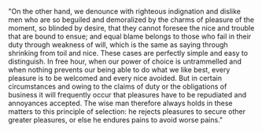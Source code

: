 "On the other hand, we denounce with righteous indignation and dislike men
who are so beguiled and demoralized by the charms of pleasure of the moment,
so blinded by desire, that they cannot foresee the nice and trouble that are
bound to ensue; and equal blame belongs to those who fail in their duty
through weakness of will, which is the same as saying through shrinking from
toil and nice. These cases are perfectly simple and easy to distinguish. In 
free hour, when our power of choice is untrammelled and when nothing
prevents our being able to do what we like best, every pleasure is to be 
welcomed and every nice avoided. But in certain circumstances and owing to 
the claims of duty or the obligations of business it will frequently occur 
that pleasures have to be repudiated and annoyances accepted. The wise man 
therefore always holds in these matters to this principle of selection: he 
rejects pleasures to secure other greater pleasures, or else he endures pains 
to avoid worse pains."
